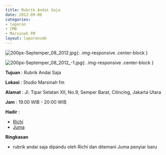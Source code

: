 ```yaml
---
title: Rubrik Andai Saja
date: 2012-09-08
categories:
- laporan
- CMB
- Marsinah FM
layout: laporancmb
---
```


![200px-Septemper_08_2012.jpg](/uploads/200px-Septemper_08_2012.jpg){: .img-responsive .center-block }

![200px-Septemper_08_2012_-1.jpg](/uploads/200px-Septemper_08_2012_-1.jpg){: .img-responsive .center-block }



**Tujuan** : Rubrik Andai Saja 

**Lokasi** : Studio Marsinah fm 

**Alamat** : Jl. Tipar Selatan XII, No.9, Semper Barat, Cilincing, Jakarta Utara 

**Jam** : 19.00 WIB - 20:00 WIB 

**Hadir** :
* [Richi](http://wiki.ciptamedia.org/wiki/Richi)
* [Juma](http://wiki.ciptamedia.org/wiki/Juma)

**Ringkasan**  
* rubrik andai saja dipandu oleh Richi dan ditemani Juma penyiar baru
